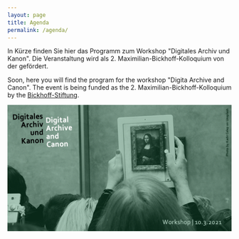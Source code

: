 ```yaml
---
layout: page
title: Agenda
permalink: /agenda/
---
```

 
<div class="language-container">
<section lang="de" markdown="1">

In Kürze finden Sie hier das Programm zum Workshop "Digitales Archiv und Kanon". 
Die Veranstaltung wird als 2. Maximilian-Bickhoff-Kolloquium von der gefördert. 

</section>

<section lang="en" markdown="1">

Soon, here you will find the program for the workshop "Digita Archive and Canon".
The event is being funded as the 2. Maximilian-Bickhoff-Kolloquium by the <a href="http://www.ku.de/die-ku/stiftungen-und-foerderer/bickhoff-stiftung">Bickhoff-Stiftung</a>.
</section>
</div>


![](images/cover.png)




